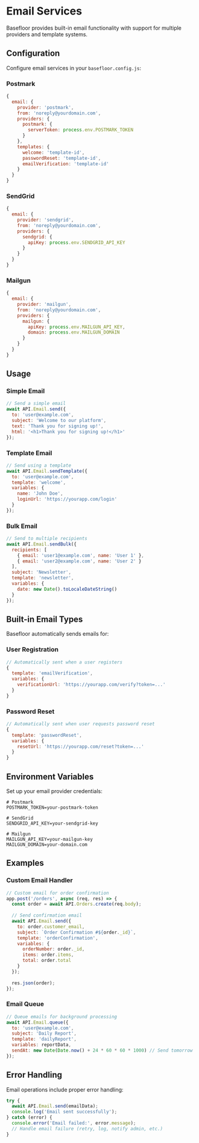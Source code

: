 # Email Services

Basefloor provides built-in email functionality with support for multiple providers and template systems.

## Configuration

Configure email services in your `basefloor.config.js`:

### Postmark

```javascript
{
  email: {
    provider: 'postmark',
    from: 'noreply@yourdomain.com',
    providers: {
      postmark: {
        serverToken: process.env.POSTMARK_TOKEN
      }
    },
    templates: {
      welcome: 'template-id',
      passwordReset: 'template-id',
      emailVerification: 'template-id'
    }
  }
}
```

### SendGrid

```javascript
{
  email: {
    provider: 'sendgrid',
    from: 'noreply@yourdomain.com',
    providers: {
      sendgrid: {
        apiKey: process.env.SENDGRID_API_KEY
      }
    }
  }
}
```

### Mailgun

```javascript
{
  email: {
    provider: 'mailgun',
    from: 'noreply@yourdomain.com',
    providers: {
      mailgun: {
        apiKey: process.env.MAILGUN_API_KEY,
        domain: process.env.MAILGUN_DOMAIN
      }
    }
  }
}
```

## Usage

### Simple Email

```javascript
// Send a simple email
await API.Email.send({
  to: 'user@example.com',
  subject: 'Welcome to our platform',
  text: 'Thank you for signing up!',
  html: '<h1>Thank you for signing up!</h1>'
});
```

### Template Email

```javascript
// Send using a template
await API.Email.sendTemplate({
  to: 'user@example.com',
  template: 'welcome',
  variables: {
    name: 'John Doe',
    loginUrl: 'https://yourapp.com/login'
  }
});
```

### Bulk Email

```javascript
// Send to multiple recipients
await API.Email.sendBulk({
  recipients: [
    { email: 'user1@example.com', name: 'User 1' },
    { email: 'user2@example.com', name: 'User 2' }
  ],
  subject: 'Newsletter',
  template: 'newsletter',
  variables: {
    date: new Date().toLocaleDateString()
  }
});
```

## Built-in Email Types

Basefloor automatically sends emails for:

### User Registration

```javascript
// Automatically sent when a user registers
{
  template: 'emailVerification',
  variables: {
    verificationUrl: 'https://yourapp.com/verify?token=...'
  }
}
```

### Password Reset

```javascript
// Automatically sent when user requests password reset
{
  template: 'passwordReset',
  variables: {
    resetUrl: 'https://yourapp.com/reset?token=...'
  }
}
```

## Environment Variables

Set up your email provider credentials:

```env
# Postmark
POSTMARK_TOKEN=your-postmark-token

# SendGrid
SENDGRID_API_KEY=your-sendgrid-key

# Mailgun
MAILGUN_API_KEY=your-mailgun-key
MAILGUN_DOMAIN=your-domain.com
```

## Examples

### Custom Email Handler

```javascript
// Custom email for order confirmation
app.post('/orders', async (req, res) => {
  const order = await API.Orders.create(req.body);
  
  // Send confirmation email
  await API.Email.send({
    to: order.customer_email,
    subject: `Order Confirmation #${order._id}`,
    template: 'orderConfirmation',
    variables: {
      orderNumber: order._id,
      items: order.items,
      total: order.total
    }
  });
  
  res.json(order);
});
```

### Email Queue

```javascript
// Queue emails for background processing
await API.Email.queue({
  to: 'user@example.com',
  subject: 'Daily Report',
  template: 'dailyReport',
  variables: reportData,
  sendAt: new Date(Date.now() + 24 * 60 * 60 * 1000) // Send tomorrow
});
```

## Error Handling

Email operations include proper error handling:

```javascript
try {
  await API.Email.send(emailData);
  console.log('Email sent successfully');
} catch (error) {
  console.error('Email failed:', error.message);
  // Handle email failure (retry, log, notify admin, etc.)
}
``` 